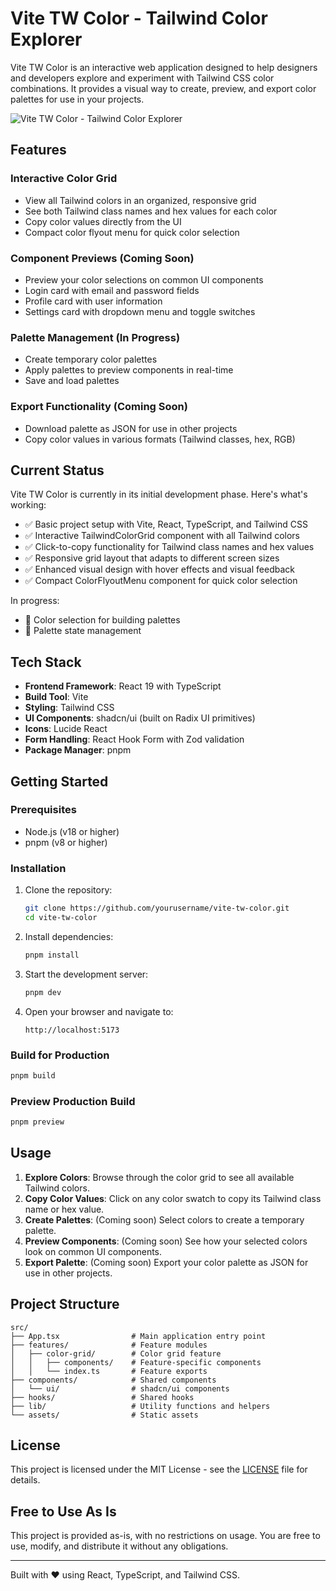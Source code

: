 # Vite TW Color - Tailwind Color Explorer

Vite TW Color is an interactive web application designed to help designers and developers explore and experiment with Tailwind CSS color combinations. It provides a visual way to create, preview, and export color palettes for use in your projects.

![Vite TW Color - Tailwind Color Explorer](https://via.placeholder.com/800x400?text=Vite+TW+Color+Explorer)

## Features

### Interactive Color Grid
- View all Tailwind colors in an organized, responsive grid
- See both Tailwind class names and hex values for each color
- Copy color values directly from the UI
- Compact color flyout menu for quick color selection

### Component Previews (Coming Soon)
- Preview your color selections on common UI components
- Login card with email and password fields
- Profile card with user information
- Settings card with dropdown menu and toggle switches

### Palette Management (In Progress)
- Create temporary color palettes
- Apply palettes to preview components in real-time
- Save and load palettes

### Export Functionality (Coming Soon)
- Download palette as JSON for use in other projects
- Copy color values in various formats (Tailwind classes, hex, RGB)

## Current Status

Vite TW Color is currently in its initial development phase. Here's what's working:

- ✅ Basic project setup with Vite, React, TypeScript, and Tailwind CSS
- ✅ Interactive TailwindColorGrid component with all Tailwind colors
- ✅ Click-to-copy functionality for Tailwind class names and hex values
- ✅ Responsive grid layout that adapts to different screen sizes
- ✅ Enhanced visual design with hover effects and visual feedback
- ✅ Compact ColorFlyoutMenu component for quick color selection

In progress:
- 🔄 Color selection for building palettes
- 🔄 Palette state management

## Tech Stack

- **Frontend Framework**: React 19 with TypeScript
- **Build Tool**: Vite
- **Styling**: Tailwind CSS
- **UI Components**: shadcn/ui (built on Radix UI primitives)
- **Icons**: Lucide React
- **Form Handling**: React Hook Form with Zod validation
- **Package Manager**: pnpm

## Getting Started

### Prerequisites

- Node.js (v18 or higher)
- pnpm (v8 or higher)

### Installation

1. Clone the repository:
   ```bash
   git clone https://github.com/yourusername/vite-tw-color.git
   cd vite-tw-color
   ```

2. Install dependencies:
   ```bash
   pnpm install
   ```

3. Start the development server:
   ```bash
   pnpm dev
   ```

4. Open your browser and navigate to:
   ```
   http://localhost:5173
   ```

### Build for Production

```bash
pnpm build
```

### Preview Production Build

```bash
pnpm preview
```

## Usage

1. **Explore Colors**: Browse through the color grid to see all available Tailwind colors.
2. **Copy Color Values**: Click on any color swatch to copy its Tailwind class name or hex value.
3. **Create Palettes**: (Coming soon) Select colors to create a temporary palette.
4. **Preview Components**: (Coming soon) See how your selected colors look on common UI components.
5. **Export Palette**: (Coming soon) Export your color palette as JSON for use in other projects.

## Project Structure

```
src/
├── App.tsx                # Main application entry point
├── features/              # Feature modules
│   ├── color-grid/        # Color grid feature
│   │   ├── components/    # Feature-specific components
│   │   └── index.ts       # Feature exports
├── components/            # Shared components
│   └── ui/                # shadcn/ui components
├── hooks/                 # Shared hooks
├── lib/                   # Utility functions and helpers
└── assets/                # Static assets
```

## License

This project is licensed under the MIT License - see the [LICENSE](LICENSE) file for details.

## Free to Use As Is

This project is provided as-is, with no restrictions on usage. You are free to use, modify, and distribute it without any obligations.

---

Built with ❤️ using React, TypeScript, and Tailwind CSS.
